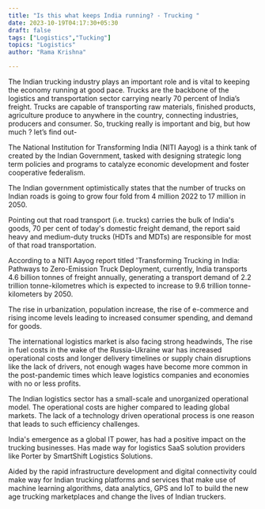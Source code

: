 ```yaml
---
title: "Is this what keeps India running? - Trucking "
date: 2023-10-19T04:17:30+05:30
draft: false
tags: ["Logistics","Tucking"]
topics: "Logistics"
author: "Rama Krishna"

---
```

 <link rel="stylesheet" href="/custom.css">

The Indian trucking industry plays an important role and is vital to keeping the economy running at good pace. Trucks are the backbone of the logistics and transportation sector carrying nearly 70 percent of India’s freight. Trucks are capable of transporting raw materials, finished products, agriculture produce to anywhere in the country, connecting industries, producers and consumer. So, trucking really is important and big, but how much ? let’s find out-

The National Institution for Transforming India (NITI Aayog) is a think tank of created by the Indian Government, tasked with designing strategic long term policies and programs to catalyze economic development and foster cooperative federalism. 

The Indian government optimistically states that the number of trucks on Indian roads is going to grow four fold from 4 million 2022 to 17 million in 2050. 

Pointing out that road transport (i.e. trucks) carries the bulk of India's goods, 70 per cent of today's domestic freight demand, the report said heavy and medium-duty trucks (HDTs and MDTs) are responsible for most of that road transportation.

According to a NITI Aayog report titled 'Transforming Trucking in India: Pathways to Zero-Emission Truck Deployment, currently, India transports 4.6 billion tonnes of freight annually, generating a transport demand of 2.2 trillion tonne-kilometres which is expected to increase to 9.6 trillion tonne-kilometers by 2050.

The rise in urbanization, population increase, the rise of e-commerce and rising income levels leading to increased consumer spending, and demand for goods. 

The international logistics market is also facing strong headwinds, The rise in fuel costs in the wake of the Russia-Ukraine war has increased operational costs and longer delivery timelines or supply chain disruptions like the lack of drivers, not enough wages have become more common in the post-pandemic times which leave logistics companies and economies with no or less profits.

The Indian logistics sector has a small-scale and unorganized operational model. The operational costs are higher compared to leading global markets. The lack of a technology driven operational process is one reason that leads to such efficiency challenges.  

India's emergence as a global IT power, has had a positive impact on the trucking businesses. Has made way for logistics SaaS solution providers like Porter by SmartShift Logistics Solutions. 

Aided by the rapid infrastructure development and digital connectivity could make way for  Indian trucking platforms and services that make use of machine learning algorithms, data analytics, GPS and IoT to build the new age trucking marketplaces and change the lives of Indian truckers.